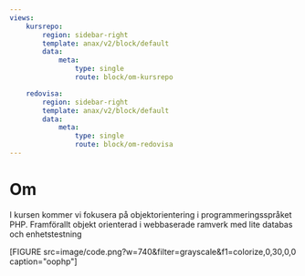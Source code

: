 ```yaml
---
views:
    kursrepo:
        region: sidebar-right
        template: anax/v2/block/default
        data:
            meta:
                type: single
                route: block/om-kursrepo

    redovisa:
        region: sidebar-right
        template: anax/v2/block/default
        data:
            meta:
                type: single
                route: block/om-redovisa
---
```

Om
=========================

I kursen kommer vi fokusera på objektorientering i programmeringsspråket PHP. Framförallt objekt orienterad i webbaserade ramverk med lite databas och enhetstestning

[FIGURE src=image/code.png?w=740&filter=grayscale&f1=colorize,0,30,0,0 caption="oophp"]
